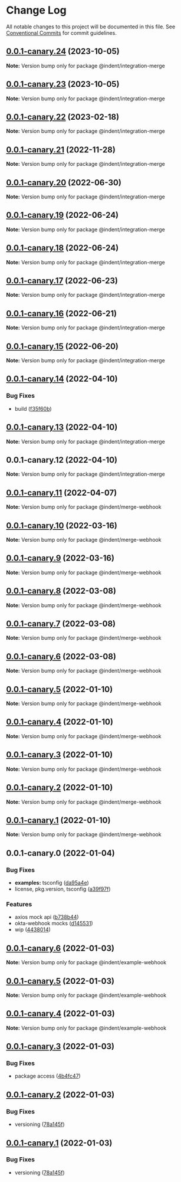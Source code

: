 # Change Log

All notable changes to this project will be documented in this file.
See [Conventional Commits](https://conventionalcommits.org) for commit guidelines.

## [0.0.1-canary.24](https://github.com/indentapis/integrations/compare/@indent/integration-merge@0.0.1-canary.23...@indent/integration-merge@0.0.1-canary.24) (2023-10-05)

**Note:** Version bump only for package @indent/integration-merge





## [0.0.1-canary.23](https://github.com/indentapis/integrations/compare/@indent/integration-merge@0.0.1-canary.22...@indent/integration-merge@0.0.1-canary.23) (2023-10-05)

**Note:** Version bump only for package @indent/integration-merge





## [0.0.1-canary.22](https://github.com/indentapis/integrations/compare/@indent/integration-merge@0.0.1-canary.21...@indent/integration-merge@0.0.1-canary.22) (2023-02-18)

**Note:** Version bump only for package @indent/integration-merge





## [0.0.1-canary.21](https://github.com/indentapis/integrations/compare/@indent/integration-merge@0.0.1-canary.20...@indent/integration-merge@0.0.1-canary.21) (2022-11-28)

**Note:** Version bump only for package @indent/integration-merge





## [0.0.1-canary.20](https://github.com/indentapis/integrations/compare/@indent/integration-merge@0.0.1-canary.19...@indent/integration-merge@0.0.1-canary.20) (2022-06-30)

**Note:** Version bump only for package @indent/integration-merge





## [0.0.1-canary.19](https://github.com/indentapis/integrations/compare/@indent/integration-merge@0.0.1-canary.18...@indent/integration-merge@0.0.1-canary.19) (2022-06-24)

**Note:** Version bump only for package @indent/integration-merge





## [0.0.1-canary.18](https://github.com/indentapis/integrations/compare/@indent/integration-merge@0.0.1-canary.17...@indent/integration-merge@0.0.1-canary.18) (2022-06-24)

**Note:** Version bump only for package @indent/integration-merge





## [0.0.1-canary.17](https://github.com/indentapis/integrations/compare/@indent/integration-merge@0.0.1-canary.16...@indent/integration-merge@0.0.1-canary.17) (2022-06-23)

**Note:** Version bump only for package @indent/integration-merge





## [0.0.1-canary.16](https://github.com/indentapis/integrations/compare/@indent/integration-merge@0.0.1-canary.15...@indent/integration-merge@0.0.1-canary.16) (2022-06-21)

**Note:** Version bump only for package @indent/integration-merge





## [0.0.1-canary.15](https://github.com/indentapis/integrations/compare/@indent/integration-merge@0.0.1-canary.14...@indent/integration-merge@0.0.1-canary.15) (2022-06-20)

**Note:** Version bump only for package @indent/integration-merge





## [0.0.1-canary.14](https://github.com/indentapis/integrations/compare/@indent/integration-merge@0.0.1-canary.13...@indent/integration-merge@0.0.1-canary.14) (2022-04-10)


### Bug Fixes

* build ([f35f60b](https://github.com/indentapis/integrations/commit/f35f60be6050a9f50ae5617be3583c6454e0d5d9))





## [0.0.1-canary.13](https://github.com/indentapis/integrations/compare/@indent/integration-merge@0.0.1-canary.12...@indent/integration-merge@0.0.1-canary.13) (2022-04-10)

**Note:** Version bump only for package @indent/integration-merge





## 0.0.1-canary.12 (2022-04-10)

**Note:** Version bump only for package @indent/integration-merge





## [0.0.1-canary.11](https://github.com/indentapis/integrations/compare/@indent/merge-webhook@0.0.1-canary.10...@indent/merge-webhook@0.0.1-canary.11) (2022-04-07)

**Note:** Version bump only for package @indent/merge-webhook





## [0.0.1-canary.10](https://github.com/indentapis/integrations/compare/@indent/merge-webhook@0.0.1-canary.9...@indent/merge-webhook@0.0.1-canary.10) (2022-03-16)

**Note:** Version bump only for package @indent/merge-webhook





## [0.0.1-canary.9](https://github.com/indentapis/integrations/compare/@indent/merge-webhook@0.0.1-canary.8...@indent/merge-webhook@0.0.1-canary.9) (2022-03-16)

**Note:** Version bump only for package @indent/merge-webhook





## [0.0.1-canary.8](https://github.com/indentapis/integrations/compare/@indent/merge-webhook@0.0.1-canary.7...@indent/merge-webhook@0.0.1-canary.8) (2022-03-08)

**Note:** Version bump only for package @indent/merge-webhook





## [0.0.1-canary.7](https://github.com/indentapis/integrations/compare/@indent/merge-webhook@0.0.1-canary.6...@indent/merge-webhook@0.0.1-canary.7) (2022-03-08)

**Note:** Version bump only for package @indent/merge-webhook





## [0.0.1-canary.6](https://github.com/indentapis/integrations/compare/@indent/merge-webhook@0.0.1-canary.5...@indent/merge-webhook@0.0.1-canary.6) (2022-03-08)

**Note:** Version bump only for package @indent/merge-webhook





## [0.0.1-canary.5](https://github.com/indentapis/integrations/compare/@indent/merge-webhook@0.0.1-canary.4...@indent/merge-webhook@0.0.1-canary.5) (2022-01-10)

**Note:** Version bump only for package @indent/merge-webhook





## [0.0.1-canary.4](https://github.com/indentapis/integrations/compare/@indent/merge-webhook@0.0.1-canary.3...@indent/merge-webhook@0.0.1-canary.4) (2022-01-10)

**Note:** Version bump only for package @indent/merge-webhook





## [0.0.1-canary.3](https://github.com/indentapis/integrations/compare/@indent/merge-webhook@0.0.1-canary.2...@indent/merge-webhook@0.0.1-canary.3) (2022-01-10)

**Note:** Version bump only for package @indent/merge-webhook





## [0.0.1-canary.2](https://github.com/indentapis/integrations/compare/@indent/merge-webhook@0.0.1-canary.1...@indent/merge-webhook@0.0.1-canary.2) (2022-01-10)

**Note:** Version bump only for package @indent/merge-webhook





## [0.0.1-canary.1](https://github.com/indentapis/integrations/compare/@indent/merge-webhook@0.0.1-canary.0...@indent/merge-webhook@0.0.1-canary.1) (2022-01-10)

**Note:** Version bump only for package @indent/merge-webhook





## 0.0.1-canary.0 (2022-01-04)


### Bug Fixes

* **examples:** tsconfig ([da95a4e](https://github.com/indentapis/integrations/commit/da95a4ef0a7e922bf362bac6d243a25cd059268b))
* license, pkg.version, tsconfig ([a39f97f](https://github.com/indentapis/integrations/commit/a39f97fdec58b3dbe34f87eedf6e74ea67a75c58))


### Features

* axios mock api ([b738b44](https://github.com/indentapis/integrations/commit/b738b4452cb58ec94a0c7b31111c87a269704260))
* okta-webhook mocks ([d145531](https://github.com/indentapis/integrations/commit/d1455319f2f30b5b986224b63d60ceb59dfff389))
* wip ([4438014](https://github.com/indentapis/integrations/commit/44380142e6bf6a6ec8951f2f977ab0d05dbbed41))





## [0.0.1-canary.6](https://github.com/indentapis/integrations/compare/@indent/example-webhook@0.0.1-canary.5...@indent/example-webhook@0.0.1-canary.6) (2022-01-03)

**Note:** Version bump only for package @indent/example-webhook





## [0.0.1-canary.5](https://github.com/indentapis/integrations/compare/@indent/example-webhook@0.0.1-canary.4...@indent/example-webhook@0.0.1-canary.5) (2022-01-03)

**Note:** Version bump only for package @indent/example-webhook





## [0.0.1-canary.4](https://github.com/indentapis/integrations/compare/@indent/example-webhook@0.0.1-canary.3...@indent/example-webhook@0.0.1-canary.4) (2022-01-03)

**Note:** Version bump only for package @indent/example-webhook





## [0.0.1-canary.3](https://github.com/indentapis/integrations/compare/@indent/example-webhook@0.0.1-canary.2...@indent/example-webhook@0.0.1-canary.3) (2022-01-03)


### Bug Fixes

* package access ([4b4fc47](https://github.com/indentapis/integrations/commit/4b4fc47e037c49ddb79076d8d35acc438d6ef01b))





## [0.0.1-canary.2](https://github.com/indentapis/integrations/compare/@indent/example-webhook@0.0.1-canary.1...@indent/example-webhook@0.0.1-canary.2) (2022-01-03)


### Bug Fixes

* versioning ([78a145f](https://github.com/indentapis/integrations/commit/78a145fb78c0e934c292bb3446f44dce0860390f))





## [0.0.1-canary.1](https://github.com/indentapis/integrations/compare/@indent/example-webhook@0.0.1-canary.1...@indent/example-webhook@0.0.1-canary.1) (2022-01-03)


### Bug Fixes

* versioning ([78a145f](https://github.com/indentapis/integrations/commit/78a145fb78c0e934c292bb3446f44dce0860390f))
